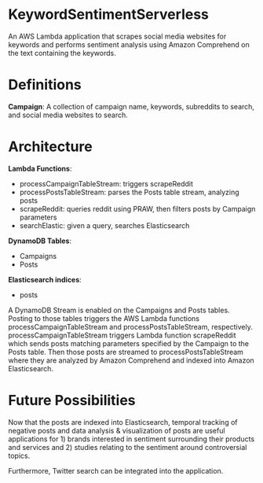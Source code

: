# KeywordSentimentServerless

An AWS Lambda application that scrapes social media websites for keywords and performs sentiment analysis using Amazon Comprehend on the text containing the keywords.

# Definitions
**Campaign**: A collection of campaign name, keywords, subreddits to search, and social media websites to search.

# Architecture

**Lambda Functions**:
- processCampaignTableStream: triggers scrapeReddit
- processPostsTableStream: parses the Posts table stream, analyzing posts
- scrapeReddit: queries reddit using PRAW, then filters posts by Campaign parameters
- searchElastic: given a query, searches Elasticsearch

**DynamoDB Tables**:
- Campaigns
- Posts

**Elasticsearch indices**:
- posts

A DynamoDB Stream is enabled on the Campaigns and Posts tables. Posting to those tables triggers the AWS Lambda functions processCampaignTableStream and processPostsTableStream, respectively. processCampaignTableStream triggers Lambda function scrapeReddit which sends posts matching parameters specified by the Campaign to the Posts table. Then those posts are streamed to processPostsTableStream where they are analyzed by Amazon Comprehend and indexed into Amazon Elasticsearch.

# Future Possibilities
Now that the posts are indexed into Elasticsearch, temporal tracking of negative posts and data analysis & visualization of posts are useful applications for 1) brands interested in sentiment surrounding their products and services and 2) studies relating to the sentiment around controversial topics.

Furthermore, Twitter search can be integrated into the application.
